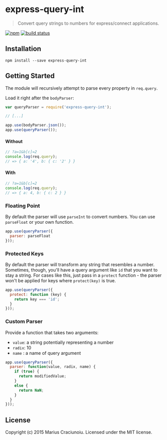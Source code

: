 express-query-int
=================

> Convert query strings to numbers for express/connect applications.

[![npm](https://img.shields.io/npm/v/express-query-int.svg)](https://www.npmjs.com/package/express-query-int)
[![build status](https://travis-ci.org/mariusc23/express-query-int.svg)](https://travis-ci.org/mariusc23/express-query-int)

## Installation

    npm install --save express-query-int


## Getting Started
The module will recursively attempt to parse every property in `req.query`.

Load it right after the `bodyParser`:

```js
var queryParser = require('express-query-int');

// [...]

app.use(bodyParser.json());
app.use(queryParser());
```

#### Without
```js
// ?a=1&b[c]=2
console.log(req.query);
// => { a: '4', b: { c: '2' } }
```

#### With
```js
// ?a=1&b[c]=2
console.log(req.query);
// => { a: 4, b: { c: 2 } }
```

### Floating Point
By default the parser will use `parseInt` to convert numbers. You can use `parseFloat` or your own function.

```js
app.use(queryParser({
  parser: parseFloat
}));
```

### Protected Keys
By default the parser will transform any string that resembles a number. Sometimes, though, you'll have a query argument like `id` that you want to stay a string. For cases like this, just pass in a `protect` function - the parser won't be applied for keys where `protect(key)` is true.

```js
app.use(queryParser({
  protect: function (key) {
    return key === 'id';
  }
}));
```

### Custom Parser
Provide a function that takes two arguments:

- `value`: a string potentially representing a number
- `radix`: 10
- `name` : a name of query argument

```js
app.use(queryParser({
  parser: function(value, radix, name) {
    if (true) {
      return modifiedValue;
    }
    else {
      return NaN;
    }
  }
}));
```

## License
Copyright (c) 2015 Marius Craciunoiu. Licensed under the MIT license.

